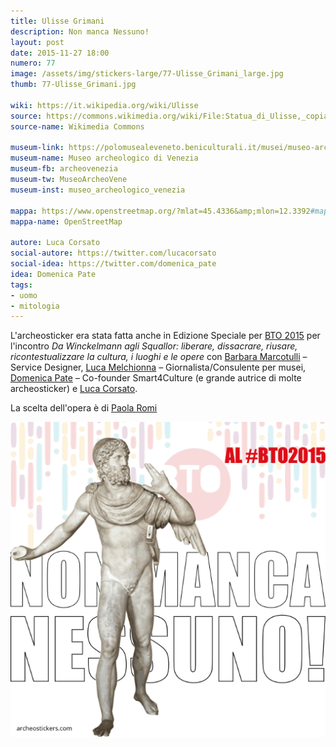 ```yaml
---
title: Ulisse Grimani
description: Non manca Nessuno!
layout: post
date: 2015-11-27 18:00
numero: 77
image: /assets/img/stickers-large/77-Ulisse_Grimani_large.jpg
thumb: 77-Ulisse_Grimani.jpg

wiki: https://it.wikipedia.org/wiki/Ulisse
source: https://commons.wikimedia.org/wiki/File:Statua_di_Ulisse,_copia_di_età_romana_(II_sec._d.c.),_1.JPG
source-name: Wikimedia Commons

museum-link: https://polomusealeveneto.beniculturali.it/musei/museo-archeologico-nazionale-di-venezia
museum-name: Museo archeologico di Venezia
museum-fb: archeovenezia
museum-tw: MuseoArcheoVene
museum-inst: museo_archeologico_venezia

mappa: https://www.openstreetmap.org/?mlat=45.4336&amp;mlon=12.3392#map=15/45.4336/12.3392
mappa-name: OpenStreetMap

autore: Luca Corsato
social-autore: https://twitter.com/lucacorsato
social-idea: https://twitter.com/domenica_pate
idea: Domenica Pate
tags:
- uomo
- mitologia
---
```


L'archeosticker era stata fatta anche in Edizione Speciale per [BTO 2015](http://www.buytourismonline.com) per l'incontro *Da Winckelmann agli Squallor: liberare, dissacrare, riusare, ricontestualizzare la cultura, i luoghi e le opere* con [Barbara Marcotulli](https://twitter.com/CurlyBB) – Service Designer, [Luca Melchionna](https://twitter.com/lmelk) – Giornalista/Consulente per musei, [Domenica Pate](https://twitter.com/domenica_pate) – Co-founder Smart4Culture (e grande autrice di molte archeosticker) e [Luca Corsato](https://twitter.com/lucacorsato).

La scelta dell'opera è di [Paola Romi](https://twitter.com/opus_paulicium)

![Ulisse Grimani](/assets/img/stickers/77_ulisse_grimani_BTO2015.png)
